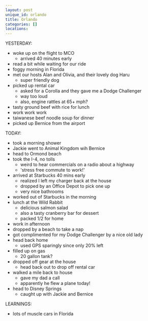 ```yaml
---
layout: post
unique_id: orlando
title: Orlando
categories: []
locations: 
---
```


YESTERDAY:
* woke up on the flight to MCO
  * arrived 40 minutes early
* read a bit while waiting for our ride
* foggy morning in Florida
* met our hosts Alan and Olivia, and their lovely dog Haru
  * super friendly dog
* picked up rental car
  * asked for a Corolla and they gave me a Dodge Challenger
  * way too loud
  * also, engine rattles at 65+ mph?
* tasty ground beef with rice for lunch
* work work work
* taiwanese beef noodle soup for dinner
* picked up Bernice from the airport

TODAY:
* took a morning shower
* Jackie went to Animal Kingdom wih Bernice
* head to Ormond beach
* took the I-4, no tolls
  * weird to hear commercials on a radio about a highway
  * 'stress free commute to work!'
* arrived at Starbucks 40 mins early
  * realized I left my charger back at the house
  * dropped by an Office Depot to pick one up
  * very nice bathrooms
* worked out of Starbucks in the morning
* lunch at the Wild Rabbit
  * delicious salmon salad
  * also a tasty cranberry bar for dessert
  * packed 1/2 for home
* work in afternoon
* dropped by a beach to take a nap
* got complimented for my Dodge Challenger by a nice old lady
* head back home
  * used GPS sparingly since only 20% left
* filled up on gas
  * 20 gallon tank?
* dropped off gear at the house
  * head back out to drop off rental car
* walked a mile back to house
  * gave my dad a call
  * apparently he flew a plane today!
* head to Disney Springs
  * caught up with Jackie and Bernice

LEARNINGS:
* lots of muscle cars in Florida

